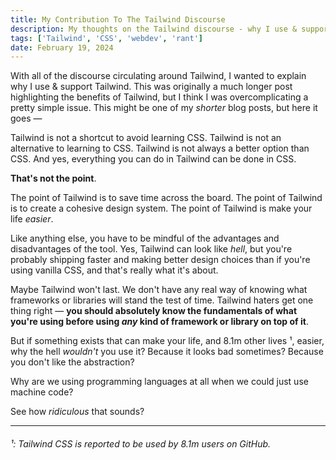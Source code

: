 ```yaml
---
title: My Contribution To The Tailwind Discourse
description: My thoughts on the Tailwind discourse - why I use & support Tailwind
tags: ['Tailwind', 'CSS', 'webdev', 'rant']
date: February 19, 2024
---
```


With all of the discourse circulating around Tailwind, I wanted to explain why I use & support Tailwind. This was originally a much longer post highlighting the benefits of Tailwind, but I think I was overcomplicating a pretty simple issue. This might be one of my *shorter* blog posts, but here it goes &mdash; 

Tailwind is not a shortcut to avoid learning CSS. Tailwind is not an alternative to learning to CSS. Tailwind is not always a better option than CSS. And yes, everything you can do in Tailwind can be done in CSS.

**That's not the point**. 

The point of Tailwind is to save time across the board. The point of Tailwind is to create a cohesive design system. The point of Tailwind is make your life *easier*. 

Like anything else, you have to be mindful of the advantages and disadvantages of the tool. 
Yes, Tailwind can look like *hell*, but you're probably shipping faster and making better design choices than if you're using vanilla CSS, and that's really what it's about. 

Maybe Tailwind won't last. We don't have any real way of knowing what frameworks or libraries will stand the test of time. Tailwind haters get one thing right &mdash; **you should absolutely know the fundamentals of what you're using before using *any* kind of framework or library on top of it**. 

But if something exists that can make your life, and 8.1m other lives ¹, easier, why the hell *wouldn't* you use it? Because it looks bad sometimes? Because you don't like the abstraction? 

Why are we using programming languages at all when we could just use machine code? 

See how *ridiculous* that sounds? 

---

###### ¹: Tailwind CSS is reported to be used by 8.1m users on GitHub. 
